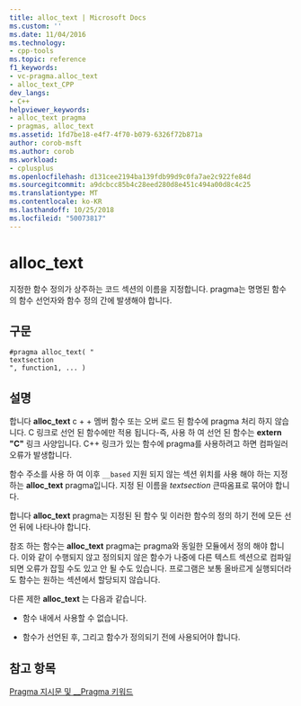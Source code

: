 ```yaml
---
title: alloc_text | Microsoft Docs
ms.custom: ''
ms.date: 11/04/2016
ms.technology:
- cpp-tools
ms.topic: reference
f1_keywords:
- vc-pragma.alloc_text
- alloc_text_CPP
dev_langs:
- C++
helpviewer_keywords:
- alloc_text pragma
- pragmas, alloc_text
ms.assetid: 1fd7be18-e4f7-4f70-b079-6326f72b871a
author: corob-msft
ms.author: corob
ms.workload:
- cplusplus
ms.openlocfilehash: d131cee2194ba139fdb99d9c0fa7ae2c922fe84d
ms.sourcegitcommit: a9dcbcc85b4c28eed280d8e451c494a00d8c4c25
ms.translationtype: MT
ms.contentlocale: ko-KR
ms.lasthandoff: 10/25/2018
ms.locfileid: "50073817"
---
```

# <a name="alloctext"></a>alloc_text
지정한 함수 정의가 상주하는 코드 섹션의 이름을 지정합니다. pragma는 명명된 함수의 함수 선언자와 함수 정의 간에 발생해야 합니다.

## <a name="syntax"></a>구문

```
#pragma alloc_text( "
textsection
", function1, ... )
```

## <a name="remarks"></a>설명

합니다 **alloc_text** c + + 멤버 함수 또는 오버 로드 된 함수에 pragma 처리 하지 않습니다. C 링크로 선언 된 함수에만 적용 됩니다-즉, 사용 하 여 선언 된 함수는 **extern "C"** 링크 사양입니다. C++ 링크가 있는 함수에 pragma를 사용하려고 하면 컴파일러 오류가 발생합니다.

함수 주소를 사용 하 여 이후 `__based` 지원 되지 않는 섹션 위치를 사용 해야 하는 지정 하는 **alloc_text** pragma입니다. 지정 된 이름을 *textsection* 큰따옴표로 묶어야 합니다.

합니다 **alloc_text** pragma는 지정된 된 함수 및 이러한 함수의 정의 하기 전에 모든 선언 뒤에 나타나야 합니다.

참조 하는 함수는 **alloc_text** pragma는 pragma와 동일한 모듈에서 정의 해야 합니다. 이와 같이 수행되지 않고 정의되지 않은 함수가 나중에 다른 텍스트 섹션으로 컴파일되면 오류가 잡힐 수도 있고 안 될 수도 있습니다. 프로그램은 보통 올바르게 실행되더라도 함수는 원하는 섹션에서 할당되지 않습니다.

다른 제한 **alloc_text** 는 다음과 같습니다.

- 함수 내에서 사용할 수 없습니다.

- 함수가 선언된 후, 그리고 함수가 정의되기 전에 사용되어야 합니다.

## <a name="see-also"></a>참고 항목

[Pragma 지시문 및 __Pragma 키워드](../preprocessor/pragma-directives-and-the-pragma-keyword.md)